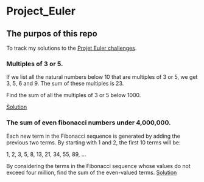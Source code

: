 # Project_Euler

## The purpos of this repo
To track my solutions to the [Projet Euler challenges](https://projecteuler.net/).

### Multiples of 3 or 5.
If we list all the natural numbers below 10 that are multiples of 3 or 5, we get 3, 5, 6 and 9. The sum of these multiples is 23.

Find the sum of all the multiples of 3 or 5 below 1000.

[Solution](https://github.com/GiveMePseudonyms/Project_Euler/blob/main/Multiples%20of%203%20or%205.cs)

### The sum of even fibonacci numbers under 4,000,000.
Each new term in the Fibonacci sequence is generated by adding the previous two terms. By starting with 1 and 2, the first 10 terms will be:

1, 2, 3, 5, 8, 13, 21, 34, 55, 89, ...

By considering the terms in the Fibonacci sequence whose values do not exceed four million, find the sum of the even-valued terms.
[Solution](https://github.com/GiveMePseudonyms/Project_Euler/blob/main/Project%20Euler/P2_Fibonacci.cs)
